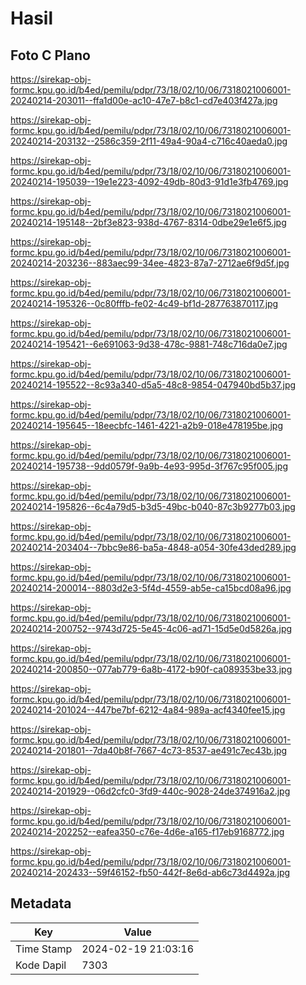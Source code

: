 # Hasil

## Foto C Plano

https://sirekap-obj-formc.kpu.go.id/b4ed/pemilu/pdpr/73/18/02/10/06/7318021006001-20240214-203011--ffa1d00e-ac10-47e7-b8c1-cd7e403f427a.jpg

https://sirekap-obj-formc.kpu.go.id/b4ed/pemilu/pdpr/73/18/02/10/06/7318021006001-20240214-203132--2586c359-2f11-49a4-90a4-c716c40aeda0.jpg

https://sirekap-obj-formc.kpu.go.id/b4ed/pemilu/pdpr/73/18/02/10/06/7318021006001-20240214-195039--19e1e223-4092-49db-80d3-91d1e3fb4769.jpg

https://sirekap-obj-formc.kpu.go.id/b4ed/pemilu/pdpr/73/18/02/10/06/7318021006001-20240214-195148--2bf3e823-938d-4767-8314-0dbe29e1e6f5.jpg

https://sirekap-obj-formc.kpu.go.id/b4ed/pemilu/pdpr/73/18/02/10/06/7318021006001-20240214-203236--883aec99-34ee-4823-87a7-2712ae6f9d5f.jpg

https://sirekap-obj-formc.kpu.go.id/b4ed/pemilu/pdpr/73/18/02/10/06/7318021006001-20240214-195326--0c80fffb-fe02-4c49-bf1d-287763870117.jpg

https://sirekap-obj-formc.kpu.go.id/b4ed/pemilu/pdpr/73/18/02/10/06/7318021006001-20240214-195421--6e691063-9d38-478c-9881-748c716da0e7.jpg

https://sirekap-obj-formc.kpu.go.id/b4ed/pemilu/pdpr/73/18/02/10/06/7318021006001-20240214-195522--8c93a340-d5a5-48c8-9854-047940bd5b37.jpg

https://sirekap-obj-formc.kpu.go.id/b4ed/pemilu/pdpr/73/18/02/10/06/7318021006001-20240214-195645--18eecbfc-1461-4221-a2b9-018e478195be.jpg

https://sirekap-obj-formc.kpu.go.id/b4ed/pemilu/pdpr/73/18/02/10/06/7318021006001-20240214-195738--9dd0579f-9a9b-4e93-995d-3f767c95f005.jpg

https://sirekap-obj-formc.kpu.go.id/b4ed/pemilu/pdpr/73/18/02/10/06/7318021006001-20240214-195826--6c4a79d5-b3d5-49bc-b040-87c3b9277b03.jpg

https://sirekap-obj-formc.kpu.go.id/b4ed/pemilu/pdpr/73/18/02/10/06/7318021006001-20240214-203404--7bbc9e86-ba5a-4848-a054-30fe43ded289.jpg

https://sirekap-obj-formc.kpu.go.id/b4ed/pemilu/pdpr/73/18/02/10/06/7318021006001-20240214-200014--8803d2e3-5f4d-4559-ab5e-ca15bcd08a96.jpg

https://sirekap-obj-formc.kpu.go.id/b4ed/pemilu/pdpr/73/18/02/10/06/7318021006001-20240214-200752--9743d725-5e45-4c06-ad71-15d5e0d5826a.jpg

https://sirekap-obj-formc.kpu.go.id/b4ed/pemilu/pdpr/73/18/02/10/06/7318021006001-20240214-200850--077ab779-6a8b-4172-b90f-ca089353be33.jpg

https://sirekap-obj-formc.kpu.go.id/b4ed/pemilu/pdpr/73/18/02/10/06/7318021006001-20240214-201024--447be7bf-6212-4a84-989a-acf4340fee15.jpg

https://sirekap-obj-formc.kpu.go.id/b4ed/pemilu/pdpr/73/18/02/10/06/7318021006001-20240214-201801--7da40b8f-7667-4c73-8537-ae491c7ec43b.jpg

https://sirekap-obj-formc.kpu.go.id/b4ed/pemilu/pdpr/73/18/02/10/06/7318021006001-20240214-201929--06d2cfc0-3fd9-440c-9028-24de374916a2.jpg

https://sirekap-obj-formc.kpu.go.id/b4ed/pemilu/pdpr/73/18/02/10/06/7318021006001-20240214-202252--eafea350-c76e-4d6e-a165-f17eb9168772.jpg

https://sirekap-obj-formc.kpu.go.id/b4ed/pemilu/pdpr/73/18/02/10/06/7318021006001-20240214-202433--59f46152-fb50-442f-8e6d-ab6c73d4492a.jpg


## Metadata

| Key        | Value               |
| ---------- | ------------------- |
| Time Stamp | 2024-02-19 21:03:16 |
| Kode Dapil | 7303                |



